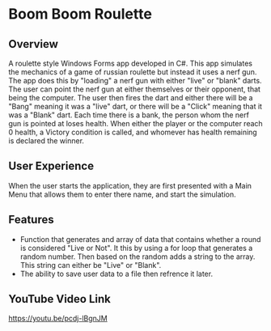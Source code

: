 # Boom Boom Roulette

## Overview
A roulette style Windows Forms app developed in C#. This app simulates the mechanics of a game of russian roulette but instead it uses a nerf gun. The app does this by "loading" a nerf gun with either "live" or "blank" darts. The user can point the nerf gun at either themselves or their opponent, that being the computer. The user then fires the dart and either there will be a "Bang" meaning it was a "live" dart, or there will be a "Click" meaning that it was a "Blank" dart. Each time there is a bank, the person whom the nerf gun is pointed at loses health. When either the player or the computer reach 0 health, a Victory condition is called, and whomever has health remaining is declared the winner.

## User Experience
When the user starts the application, they are first presented with a Main Menu that allows them to enter there name, and start the simulation. 

## Features
- Function that generates and array of data that contains whether a round is considered "Live or Not". It this by using a for loop that generates a random number. Then based on the random adds a string to the array. This string can either be "Live" or "Blank".
- The ability to save user data to a file then refrence it later.

## YouTube Video Link
https://youtu.be/pcdj-lBgnJM
